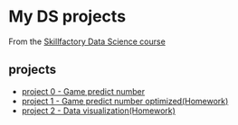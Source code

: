 # My DS projects
From the [Skillfactory Data Science course](https://skillfactory.ru/)
## projects
* [project 0 - Game predict number](https://github.com/GridasovAlex/test_repr/blob/main/project0/game_v2.py)
* [project 1 - Game predict number optimized(Homework)](https://github.com/GridasovAlex/test_repr/tree/main/project1)
* [project 2 - Data visualization(Homework)](https://github.com/GridasovAlex/test_repr/tree/main/project2)
